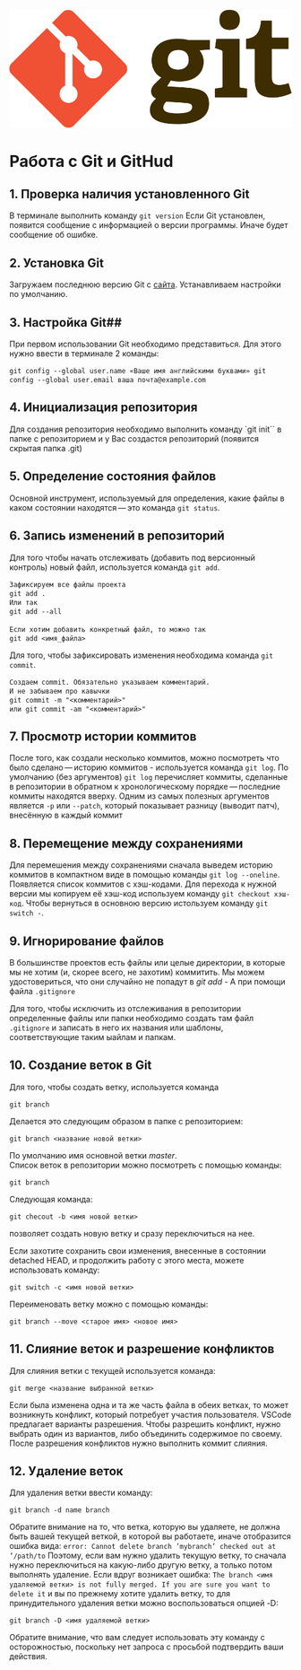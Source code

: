 ![LogoGit](Git-Logo-2Color.png)
# Работа с Git и GitHud #
## 1. Проверка наличия установленного Git ##
В терминале выполнить команду `git version`
Если Git установлен, появится сообщение с информацией о версии программы. Иначе будет сообщение об ошибке.
## 2. Установка Git ##
 Загружаем последнюю версию Git с [сайта](https://git-scm.com/download). Устанавливаем настройки по умолчанию.
## 3. Настройка Git##
При первом использовании Git необходимо представиться. Для
этого нужно ввести в терминале 2 команды:
```
git config --global user.name «Ваше имя английскими буквами» git
config --global user.email ваша почта@example.com
```
## 4. Инициализация репозитория ##
Для создания репозитория необходимо выполнить команду `git init`` в папке с репозиторием и у Вас создастся репозиторий (появится скрытая папка .git)
## 5. Определение состояния файлов ##
Основной инструмент, используемый для определения, какие файлы в каком состоянии находятся — это команда `git status`.
## 6. Запись изменений в репозиторий ##
Для того чтобы начать отслеживать (добавить под версионный контроль) новый файл, используется команда `git add`. 
```
Зафиксируем все файлы проекта 
git add .
Или так
git add --all

Если хотим добавить конкретный файл, то можно так
git add <имя_файла> 
```
Для того, чтобы зафиксировать изменения необходима команда `git commit`.
```
Cоздаем commit. Обязательно указываем комментарий.
И не забываем про кавычки
git commit -m "<комментарий>"
или git commit -am "<комментарий>"
```
## 7. Просмотр истории коммитов ##
После того, как создали несколько коммитов, можно посмотреть что было сделано — историю коммитов - используется команда `git log`. По умолчанию (без аргументов) `git log` перечисляет коммиты, сделанные в репозитории в обратном к хронологическому порядке — последние коммиты находятся вверху.
Одним из самых полезных аргументов является `-p` или `--patch`, который показывает разницу (выводит патч), внесённую в каждый коммит
## 8. Перемещение между сохранениями ##
Для перемешения между сохранениями сначала выведем историю коммитов в компактном виде в помощью команды `git log --oneline`. Появляется список коммитов с хэш-кодами. Для перехода к нужной версии мы копируем её хэш-код используем команду `git checkout хэш-код`.
Чтобы вернуться в основною версию истользуем команду `git switch -`.
## 9. Игнорирование файлов ##
В большинстве проектов есть файлы или целые директории, в которые мы не хотим (и, скорее всего, не захотим) коммитить. Мы можем удостовериться, что они случайно не попадут в *git add -* A при помощи файла `.gitignore`

Для того, чтобы исключить из отслеживания в репозитории определенные файлы или папки необходимо создать там файл `.gitignore` и записать в него их названия или шаблоны, соответствующие таким ыайлам и папкам.
## 10. Создание веток в Git ##
Для того, чтобы создать ветку, используется команда 
```
git branch
```
 Делается это следующим образом в папке с репозиторием: 
 ```
 git branch <название новой ветки>
 ```
По умолчанию имя основной ветки *master*.  
Список веток в репозитории можно посмотреть с помощью команды:
```
git branch
```
Следующая команда:
```
git checout -b <имя новой ветки>
```
позволяет создать новую ветку и сразу переключиться на нее.

Если захотите сохранить свои изменения, внесенные в состоянии detached HEAD, и продолжить работу с этого места, можете использовать команду:
```
git switch -c <имя новой ветки>
```
Переименовать ветку можно с помощью команды:
```
git branch --move <старое имя> <новое имя>
```
## 11. Слияние веток и разрешение конфликтов ##
 
Для слияния ветки с текущей используется команда:
```
git merge <название выбранной ветки>
```
Если была изменена одна и та же часть файла в обеих ветках, то может возникнуть конфликт, который потребует участия пользователя. VSCode предлагает варианты разрешения. Чтобы разрешить конфликт, нужно выбрать один из вариантов, либо объединить содержимое по своему.
После разрешения конфликтов нужно выполнить коммит слияния.
 ## 12. Удаление веток ##
 Для удаления ветки ввести команду:
```
git branch -d name branch
```
Обратите внимание на то, что ветка, которую вы удаляете, не должна быть вашей текущей веткой, в которой вы работаете, иначе отобразится ошибка вида:
`error: Cannot delete branch ’mybranch’ checked out at ’/path/to`
Поэтому, если вам нужно удалить текущую ветку, то сначала нужно переключиться на какую-либо другую ветку, а только потом выполнять удаление.
Если вдруг возникает ошибка: `The branch <имя удаляемой ветки> is not fully merged. If you are sure you want to delete it` и вы по прежнему хотите удалить ветку, то для принудительного удаления ветки можно воспользоваться опцией -D:
```
git branch -D <имя удаляемой ветки>
```
Oбратите внимание, что вам следует использовать эту команду с осторожностью, поскольку нет запроса с просьбой подтвердить ваши действия.
